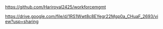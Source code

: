  
https://github.com/Hariroyal2425/workforcemgmt


https://drive.google.com/file/d/1RS1Wwt8c8EYegr22Mgp0a_CHuaF_2693/view?usp=sharing
